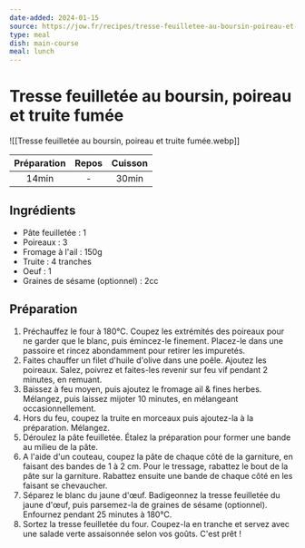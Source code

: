 ```yaml
---
date-added: 2024-01-15
source: https://jow.fr/recipes/tresse-feuilletee-au-boursin-poireau-et-truite-fumee-8w581y5mgpb402su12n7
type: meal
dish: main-course
meal: lunch
---
```


# Tresse feuilletée au boursin, poireau et truite fumée

![[Tresse feuilletée au boursin, poireau et truite fumée.webp]]

| Préparation | Repos | Cuisson |
|:-----------:|:-----:|:-------:|
|    14min    |   -   |  30min  |

## Ingrédients

- Pâte feuilletée : 1
- Poireaux : 3
- Fromage à l'ail : 150g
- Truite : 4 tranches
- Oeuf : 1
- Graines de sésame (optionnel) : 2cc

## Préparation

1. Préchauffez le four à 180°C. Coupez les extrémités des poireaux pour ne garder que le blanc, puis émincez-le finement. Placez-le dans une passoire et rincez abondamment pour retirer les impuretés.
2. Faites chauffer un filet d'huile d'olive dans une poêle. Ajoutez les poireaux. Salez, poivrez et faites-les revenir sur feu vif pendant 2 minutes, en remuant.
3. Baissez à feu moyen, puis ajoutez le fromage ail & fines herbes. Mélangez, puis laissez mijoter 10 minutes, en mélangeant occasionnellement.
4. Hors du feu, coupez la truite en morceaux puis ajoutez-la à la préparation. Mélangez.
5. Déroulez la pâte feuilletée. Étalez la préparation pour former une bande au milieu de la pâte.
6. A l'aide d'un couteau, coupez la pâte de chaque côté de la garniture, en faisant des bandes de 1 à 2 cm. Pour le tressage, rabattez le bout de la pâte sur la garniture. Rabattez ensuite une bande de chaque côté en les faisant se chevaucher.
7. Séparez le blanc du jaune d'œuf. Badigeonnez la tresse feuilletée du jaune d'œuf, puis parsemez-la de graines de sésame (optionnel). Enfournez pendant 25 minutes à 180°C.
8. Sortez la tresse feuilletée du four. Coupez-la en tranche et servez avec une salade verte assaisonnée selon vos goûts. C'est prêt !
